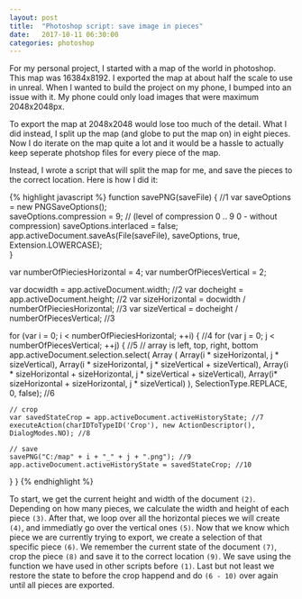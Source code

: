 ```yaml
---
layout: post
title:  "Photoshop script: save image in pieces"
date:   2017-10-11 06:30:00
categories: photoshop
---
```

For my personal project, I started with a map of the world in photoshop. This map was 16384x8192. I exported the map at about half the scale to use in unreal. When I wanted to build the project on my phone, I bumped into an issue with it. My phone could only load images that were maximum 2048x2048px.

To export the map at 2048x2048 would lose too much of the detail. What I did instead, I split up the map (and globe to put the map on) in eight pieces. Now I do iterate on the map quite a lot and it would be a hassle to actually keep seperate photshop files for every piece of the map.

Instead, I wrote a script that will split the map for me, and save the pieces to the correct location. Here is how I did it:

{% highlight javascript %}
function savePNG(saveFile) {  //1
    var saveOptions = new PNGSaveOptions();  
    saveOptions.compression = 9;  // (level of compression 0 .. 9       0 - without compression)
    saveOptions.interlaced = false;
    app.activeDocument.saveAs(File(saveFile), saveOptions, true, Extension.LOWERCASE);  
}

var numberOfPieciesHorizontal = 4;
var numberOfPiecesVertical = 2;

var docwidth = app.activeDocument.width; //2
var docheight = app.activeDocument.height; //2
var sizeHorizontal = docwidth / numberOfPieciesHorizontal; //3
var sizeVertical = docheight / numberOfPiecesVertical; //3

for (var i = 0; i < numberOfPieciesHorizontal; ++i) { //4
  for (var j = 0; j < numberOfPiecesVertical; ++j) { //5
    // array is left, top, right, bottom
    app.activeDocument.selection.select(
        Array (
            Array(i * sizeHorizontal, j * sizeVertical),
            Array(i * sizeHorizontal, j * sizeVertical + sizeVertical),
            Array(i * sizeHorizontal + sizeHorizontal, j * sizeVertical + sizeVertical),
            Array(i* sizeHorizontal + sizeHorizontal, j * sizeVertical)
        ), SelectionType.REPLACE, 0, false); //6
    
    // crop
    var savedStateCrop = app.activeDocument.activeHistoryState; //7
    executeAction(charIDToTypeID('Crop'), new ActionDescriptor(), DialogModes.NO); //8

    // save
    savePNG("C:/map" + i + "_" + j + ".png"); //9
    app.activeDocument.activeHistoryState = savedStateCrop; //10
  }
}
{% endhighlight %}

To start, we get the current height and width of the document `(2)`. Depending on how many pieces, we calculate the width and height of each piece `(3)`. After that, we loop over all the horizontal pieces we will create `(4)`, and immediatly go over the vertical ones `(5)`. Now that we know which piece we are currently trying to export, we create a selection of that specific piece `(6)`. We remember the current state of the document `(7)`, crop the piece `(8)` and save it to the correct location `(9)`. We save using the function we have used in other scripts before `(1)`. Last but not least we restore the state to before the crop happend and do `(6 - 10)` over again until all pieces are exported.